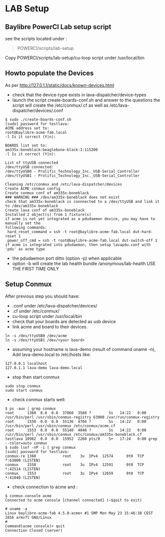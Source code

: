 # LAB Setup #

## Baylibre PowerCI Lab setup script ##

see the scripts located under :
> POWERCI/scripts/lab-setup

Copy POWERCI/scripts/lab-setup/cu-loop script under /usr/local/bin

## Howto populate the Devices ##

As per <http://127.0.1.1/static/docs/known-devices.html>

  * check that the device-type exists in lava-dispatcher/device-types
  * launch the script create-boards-conf.sh and answer to the questions
    the script will create the /etc/conmux/<board>.cf as well as /etc/lava-dispatcher/devices/<board>.conf

```
$ sudo ./create-boards-conf.sh
[sudo] password for testlava: 
ACME address set to:
root@baylibre-acme-fab.local
-l Is it correct (Y|n): 

BOARDS list set to:
am335x-boneblack:beaglebone-black:1:115200
-l Is it correct (Y|n): 

List of ttyUSB connected
/dev/ttyUSB connected:
/dev/ttyUSB0 - Prolific_Technology_Inc._USB-Serial_Controller
/dev/ttyUSB1 - Prolific_Technology_Inc._USB-Serial_Controller

Cleaning /etc/conmux and /etc/lava-dispatcher/devices
Create ACME conmux config
Create conmux conf of am335x-boneblack
### WARNING ### /dev/am335x-boneblack does not exist
check that am335x-boneblack is connnected to a /dev/ttyUSB and link it to /dev/am335x-boneblack
Create lava conf of am335x-boneblack
Installed 2 object(s) from 1 fixture(s)
if acme is not yet integrated as a pdudaemon device, you may have to manually set the
following commands:
 hard_reset_command = ssh -t root@baylibre-acme-fab.local dut-hard-reset 1
 power_off_cmd = ssh -t root@baylibre-acme-fab.local dut-switch-off 1
if acme is integrated into pdudaemon, then setup lavapdu.conf with 'pdu' as acme type

```

  * the pdudaemon port ditto (option -p) when applicable
  * option -b will create the lab health bundle /anonymous/lab-health USE THE FIRST TIME ONLY

## Setup Conmux ##

After previous step you should have:

  * <your board>.conf under /etc/lava-dispatcher/devices/
  * <your board>.cf under /etc/conmux/
  * cu-loop script under /usr/local/bin
  * check that your boards are detected as usb device
  * link acme and board to their devices.

```
ln -s /dev/ttyUSB0 /dev/acme
ln -s /dev/ttyUSB1 /dev/<your board>
```

  * assuming your hostname is lava-demo (result of command uname -n), Add lava-demo.local to /etc/hosts like:

```
127.0.0.1 localhost
127.0.1.1 lava-demo lava-demo.local
```

  * stop then start conmux

```
sudo stop conmux
sudo start conmux
```

   * check conmux starts well:

```
$ ps -aux | grep conmux
root      1360  0.0  0.0  37060  3588 ?        Ss   14:22   0:00 /usr/bin/perl /usr/sbin/conmux-registry 63000 /var/run/conmux-registry
root      1550  0.0  0.0  55136  4704 ?        Ss   14:22   0:00 /usr/bin/perl /usr/sbin/conmux /etc/conmux/acme.cf
root      1553  0.0  0.0  55140  4848 ?        Ss   14:22   0:00 /usr/bin/perl /usr/sbin/conmux /etc/conmux/am335x-boneblack.cf
testlava 10962  0.0  0.0  15952  2260 pts/0    S+   17:24   0:00 grep --color=auto conmux
$ sudo lsof -nP -i | grep conmux
[sudo] password for testlava: 
conmux-re 1360            root    3u  IPv4  12574      0t0  TCP *:63000 (LISTEN)
conmux    1550            root    3u  IPv4  12591      0t0  TCP *:42514 (LISTEN)
conmux    1553            root    3u  IPv4  12659      0t0  TCP *:41040 (LISTEN)
```

  * check connection to acme and <your board>:

```
$ conmux-console acme
Connected to acme console [channel connected] (~$quit to exit)

# uname -a
Linux baylibre-acme-fab 4.5.0-acme+ #1 SMP Mon May 23 15:46:38 CEST 2016 armv7l GNU/Linux
# 
Command(acme console)> quit
Connection Closed (server)
```






